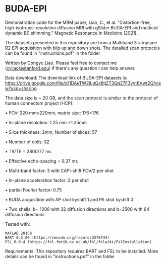 # BUDA-EPI

Demonstration code for the MRM paper, Liao, C., et al. "Distortion-free, high-isotropic-resolution diffusion MRI with gSlider BUDA-EPI and multicoil dynamic B0 shimming." Magnetic Resonance in Medicine (2021).

The datasets presented in this repository are from a Multiband 3 × inplane R2 EPI acquisition with blip up and down shots. The detailed scan protocols can be found in "instructions.pdf" in the folder

Written by Congyu Liao. Please feel free to contact me (cyliao@stanford.edu) if there's any question I can help answer.

Data download:
The download link of BUDA-EPI datasets is: https://drive.google.com/file/d/1DAeTW2iLgQx8tjZT3QqZ7F3vvt6Vwt2Q/view?usp=sharing

The data size is ~ 20 GB, and the scan protocol is similar to the protocol of human connectom project (HCP):

•	FOV: 220 mm×220mm, matrix size: 176×176

•	In-plane resolution: 1.25 mm ×1.25mm

•	Slice thickness: 2mm; Number of slices: 57

•	Number of coils: 32

•	TR/TE = 2800/77 ms

•	Effective echo-spacing = 0.37 ms

•	Multi-band factor: 3 with CAPI-shift FOV/2 per shot

•	In-plane acceleration factor :2 per shot

•	partial Fourier factor: 0.75

•	BUDA acquisition with AP shot kyshift 1 and PA shot kyshift 0

•	Two shells: b= 1000 with 32 diffusion directions and b=2500 with 64 diffusion directions

Tested with:

    MATLAB 2015b
    BART 0.5.00 (https://zenodo.org/record/3376744)
    FSL 6.0.4 (https://fsl.fmrib.ox.ac.uk/fsl/fslwiki/FslInstallation)

Requirements:
    This repository requires BART and FSL to be installed. More details can be found in "instructions.pdf" in the folder
    
    




